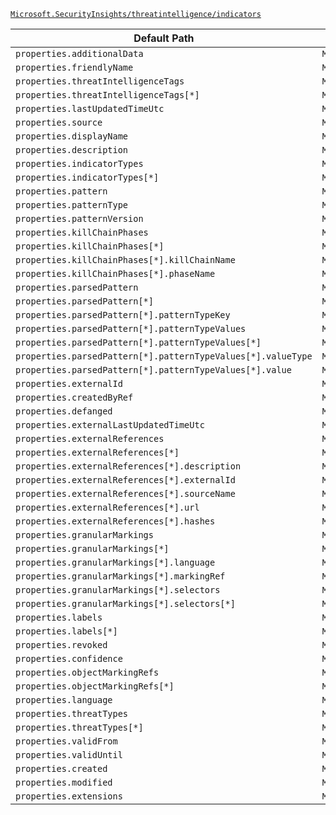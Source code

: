 [`Microsoft.SecurityInsights/threatintelligence/indicators`](https://docs.microsoft.com/en-us/azure/templates/microsoft.securityinsights/threatintelligence/indicators)

| Default Path | Alias |
|---|---|
| `properties.additionalData` | `Microsoft.SecurityInsights/threatIntelligence/indicators/indicator.additionalData` |
| `properties.friendlyName` | `Microsoft.SecurityInsights/threatIntelligence/indicators/indicator.friendlyName` |
| `properties.threatIntelligenceTags` | `Microsoft.SecurityInsights/threatIntelligence/indicators/indicator.threatIntelligenceTags` |
| `properties.threatIntelligenceTags[*]` | `Microsoft.SecurityInsights/threatIntelligence/indicators/indicator.threatIntelligenceTags[*]` |
| `properties.lastUpdatedTimeUtc` | `Microsoft.SecurityInsights/threatIntelligence/indicators/indicator.lastUpdatedTimeUtc` |
| `properties.source` | `Microsoft.SecurityInsights/threatIntelligence/indicators/indicator.source` |
| `properties.displayName` | `Microsoft.SecurityInsights/threatIntelligence/indicators/indicator.displayName` |
| `properties.description` | `Microsoft.SecurityInsights/threatIntelligence/indicators/indicator.description` |
| `properties.indicatorTypes` | `Microsoft.SecurityInsights/threatIntelligence/indicators/indicator.indicatorTypes` |
| `properties.indicatorTypes[*]` | `Microsoft.SecurityInsights/threatIntelligence/indicators/indicator.indicatorTypes[*]` |
| `properties.pattern` | `Microsoft.SecurityInsights/threatIntelligence/indicators/indicator.pattern` |
| `properties.patternType` | `Microsoft.SecurityInsights/threatIntelligence/indicators/indicator.patternType` |
| `properties.patternVersion` | `Microsoft.SecurityInsights/threatIntelligence/indicators/indicator.patternVersion` |
| `properties.killChainPhases` | `Microsoft.SecurityInsights/threatIntelligence/indicators/indicator.killChainPhases` |
| `properties.killChainPhases[*]` | `Microsoft.SecurityInsights/threatIntelligence/indicators/indicator.killChainPhases[*]` |
| `properties.killChainPhases[*].killChainName` | `Microsoft.SecurityInsights/threatIntelligence/indicators/indicator.killChainPhases[*].killChainName` |
| `properties.killChainPhases[*].phaseName` | `Microsoft.SecurityInsights/threatIntelligence/indicators/indicator.killChainPhases[*].phaseName` |
| `properties.parsedPattern` | `Microsoft.SecurityInsights/threatIntelligence/indicators/indicator.parsedPattern` |
| `properties.parsedPattern[*]` | `Microsoft.SecurityInsights/threatIntelligence/indicators/indicator.parsedPattern[*]` |
| `properties.parsedPattern[*].patternTypeKey` | `Microsoft.SecurityInsights/threatIntelligence/indicators/indicator.parsedPattern[*].patternTypeKey` |
| `properties.parsedPattern[*].patternTypeValues` | `Microsoft.SecurityInsights/threatIntelligence/indicators/indicator.parsedPattern[*].patternTypeValues` |
| `properties.parsedPattern[*].patternTypeValues[*]` | `Microsoft.SecurityInsights/threatIntelligence/indicators/indicator.parsedPattern[*].patternTypeValues[*]` |
| `properties.parsedPattern[*].patternTypeValues[*].valueType` | `Microsoft.SecurityInsights/threatIntelligence/indicators/indicator.parsedPattern[*].patternTypeValues[*].valueType` |
| `properties.parsedPattern[*].patternTypeValues[*].value` | `Microsoft.SecurityInsights/threatIntelligence/indicators/indicator.parsedPattern[*].patternTypeValues[*].value` |
| `properties.externalId` | `Microsoft.SecurityInsights/threatIntelligence/indicators/indicator.externalId` |
| `properties.createdByRef` | `Microsoft.SecurityInsights/threatIntelligence/indicators/indicator.createdByRef` |
| `properties.defanged` | `Microsoft.SecurityInsights/threatIntelligence/indicators/indicator.defanged` |
| `properties.externalLastUpdatedTimeUtc` | `Microsoft.SecurityInsights/threatIntelligence/indicators/indicator.externalLastUpdatedTimeUtc` |
| `properties.externalReferences` | `Microsoft.SecurityInsights/threatIntelligence/indicators/indicator.externalReferences` |
| `properties.externalReferences[*]` | `Microsoft.SecurityInsights/threatIntelligence/indicators/indicator.externalReferences[*]` |
| `properties.externalReferences[*].description` | `Microsoft.SecurityInsights/threatIntelligence/indicators/indicator.externalReferences[*].description` |
| `properties.externalReferences[*].externalId` | `Microsoft.SecurityInsights/threatIntelligence/indicators/indicator.externalReferences[*].externalId` |
| `properties.externalReferences[*].sourceName` | `Microsoft.SecurityInsights/threatIntelligence/indicators/indicator.externalReferences[*].sourceName` |
| `properties.externalReferences[*].url` | `Microsoft.SecurityInsights/threatIntelligence/indicators/indicator.externalReferences[*].url` |
| `properties.externalReferences[*].hashes` | `Microsoft.SecurityInsights/threatIntelligence/indicators/indicator.externalReferences[*].hashes` |
| `properties.granularMarkings` | `Microsoft.SecurityInsights/threatIntelligence/indicators/indicator.granularMarkings` |
| `properties.granularMarkings[*]` | `Microsoft.SecurityInsights/threatIntelligence/indicators/indicator.granularMarkings[*]` |
| `properties.granularMarkings[*].language` | `Microsoft.SecurityInsights/threatIntelligence/indicators/indicator.granularMarkings[*].language` |
| `properties.granularMarkings[*].markingRef` | `Microsoft.SecurityInsights/threatIntelligence/indicators/indicator.granularMarkings[*].markingRef` |
| `properties.granularMarkings[*].selectors` | `Microsoft.SecurityInsights/threatIntelligence/indicators/indicator.granularMarkings[*].selectors` |
| `properties.granularMarkings[*].selectors[*]` | `Microsoft.SecurityInsights/threatIntelligence/indicators/indicator.granularMarkings[*].selectors[*]` |
| `properties.labels` | `Microsoft.SecurityInsights/threatIntelligence/indicators/indicator.labels` |
| `properties.labels[*]` | `Microsoft.SecurityInsights/threatIntelligence/indicators/indicator.labels[*]` |
| `properties.revoked` | `Microsoft.SecurityInsights/threatIntelligence/indicators/indicator.revoked` |
| `properties.confidence` | `Microsoft.SecurityInsights/threatIntelligence/indicators/indicator.confidence` |
| `properties.objectMarkingRefs` | `Microsoft.SecurityInsights/threatIntelligence/indicators/indicator.objectMarkingRefs` |
| `properties.objectMarkingRefs[*]` | `Microsoft.SecurityInsights/threatIntelligence/indicators/indicator.objectMarkingRefs[*]` |
| `properties.language` | `Microsoft.SecurityInsights/threatIntelligence/indicators/indicator.language` |
| `properties.threatTypes` | `Microsoft.SecurityInsights/threatIntelligence/indicators/indicator.threatTypes` |
| `properties.threatTypes[*]` | `Microsoft.SecurityInsights/threatIntelligence/indicators/indicator.threatTypes[*]` |
| `properties.validFrom` | `Microsoft.SecurityInsights/threatIntelligence/indicators/indicator.validFrom` |
| `properties.validUntil` | `Microsoft.SecurityInsights/threatIntelligence/indicators/indicator.validUntil` |
| `properties.created` | `Microsoft.SecurityInsights/threatIntelligence/indicators/indicator.created` |
| `properties.modified` | `Microsoft.SecurityInsights/threatIntelligence/indicators/indicator.modified` |
| `properties.extensions` | `Microsoft.SecurityInsights/threatIntelligence/indicators/indicator.extensions` |

